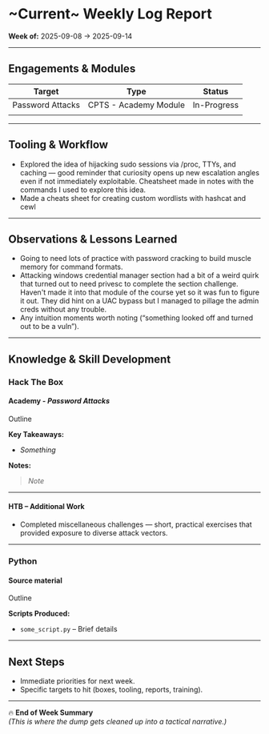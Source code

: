 # ~Current~ Weekly Log Report
**Week of:** 2025-09-08 → 2025-09-14

---

## Engagements & Modules  

|      Target      |         Type          |   Status    |
| :--------------: | :-------------------: | :---------: |
| Password Attacks | CPTS - Academy Module | In-Progress |
|                  |                       |             |

---

## Tooling & Workflow  
- Explored the idea of hijacking sudo sessions via /proc, TTYs, and caching — good reminder that curiosity opens up new escalation angles even if not immediately exploitable. Cheatsheet made in notes with the commands I used to explore this idea.  
- Made a cheats sheet for creating custom wordlists with hashcat and cewl

---

## Observations & Lessons Learned  
- Going to need lots of practice with password cracking to build muscle memory for command formats. 
- Attacking windows credential manager section had a bit of a weird quirk that turned out to need privesc to complete the section challenge. Haven't made it into that module of the course yet so it was fun to figure it out. They did hint on a UAC bypass but I managed to pillage the admin creds without any trouble.
- Any intuition moments worth noting (“something looked off and turned out to be a vuln”).  

---

## Knowledge & Skill Development  

### Hack The Box  

#### Academy - *Password Attacks*  
Outline

**Key Takeaways:**  
- *Something*  

**Notes:**  

> *Note*

---

#### HTB – Additional Work  
- Completed miscellaneous challenges — short, practical exercises that provided exposure to diverse attack vectors. 

---

### Python  

#### Source material  
Outline

**Scripts Produced:**  
- `some_script.py` – Brief details 

---

## Next Steps  
- Immediate priorities for next week.  
- Specific targets to hit (boxes, tooling, reports, training).  

---

🔥 **End of Week Summary**  
*(This is where the dump gets cleaned up into a tactical narrative.)*  
